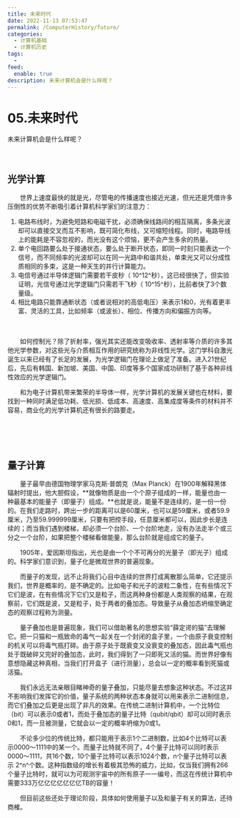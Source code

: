 ```yaml
---
title: 未来时代
date: 2022-11-13 07:53:47
permalink: /ComputerHistory/future/
categories:
  - 计算机基础
  - 计算机历史
tags:
  - 
feed:
  enable: true
description: 未来计算机会是什么样呢？
---
```

# 05.未来时代


未来计算机会是什么样呢？

<!-- more -->　　‍

## 光学计算

　　世界上速度最快的就是光，尽管电的传播速度也接近光速，但光还是凭借许多压倒性的优势不断吸引着计算机科学家们的注意力：

1. 电路布线时，为避免短路和电磁干扰，必须确保线路间的相互隔离，多条光波却可以直接交叉而互不影响，既可简化布线，又可缩短线程。同时，电路导线上的能耗是不容忽视的，而光没有这个烦恼，更不会产生多余的热量。
2. 单个电回路要么处于接通状态，要么处于断开状态，即同一时刻只能表达一个信号，而不同频率的光波却可以在同一光路中和谐共处，单束光又可以分成性质相同的多束，这是一种天生的并行计算能力。
3. 电信号通过半导体逻辑门需要若干皮秒（ 10^12^秒），这已经很快了，但实验证明，光信号通过光学逻辑门只需若干飞秒（ 10^15^秒），比前者快了3个数量级。
4. 相比电路只能靠通断状态（或者说相对的高低电压）来表示1和0，光有着更丰富、灵活的工具，比如频率（或波长）、相位、传播方向和偏振方向等。

　　‍

　　如何控制光？除了折射率，强光其实还能改变吸收率、透射率等介质的许多其他光学参数，对这些光与介质相互作用的研究统称为非线性光学。这门学科自激光诞生以来已经有了长足的发展，为光学逻辑门在理论上做足了准备。进入21世纪后，先后有韩国、新加坡、美国、中国、印度等多个国家成功研制了基于各种非线性效应的光学逻辑门。

　　和为电子计算机带来繁荣的半导体一样，光学计算机的发展关键也在材料，要找到一种同时满足低功耗、低光损、低成本、高速度、高集成度等条件的材料并不容易，商业化的光学计算机还有很长的路要走。

　　‍

　　‍

## 量子计算

　　量子最早由德国物理学家马克斯·普朗克（Max Planck）在1900年解释黑体辐射时提出，他大胆假设，**就像物质是由一个个原子组成的一样，能量也由一种最基本的能量子（即量子）组成。**也就是说，能量不是连续的，是一份一份的。在我们走路时，跨出一步的距离可以是60厘米，也可以是59厘米，或者59.9厘米，乃至59.999999厘米，只要有把控手段，任意厘米都可以，因此步长是连续的；而当我们遇到楼梯，却必须一个台阶、一个台阶地走，没有办法走半个或三分之一个台阶，如果把整个楼梯看做能量，那么台阶就是组成它的量子。

　　1905年，爱因斯坦指出，光也是由一个个不可再分的光量子（即光子）组成的。科学家们意识到，量子化是微观世界的普遍现象。

　　而量子的发现，远不止将我们心目中连续的世界打成离散那么简单，它还提示我们，世界是概率的，是不确定的。比如电子和光子的波粒二象性，在有些情况下它们是波，在有些情况下它们又是粒子，而这两种身份都是人类观察的结果，在观察前，它们既是波，又是粒子，处于两者的叠加态。导致量子从叠加态坍缩至确定态的观察过程称为测量。

　　量子叠加也是普遍现象，我们可以借助著名的思想实验“薛定谔的猫”去理解它。把一只猫和一瓶致命的毒气一起关在一个封闭的盒子里，一个由原子衰变控制的机关可以将毒气瓶打碎。由于原子处于既衰变又没衰变的叠加态，因此毒气瓶也处于既破碎又完好的叠加态，此时，我们得到了一只即死又活的猫。而世界好像有意想隐藏这种真相，当我们打开盒子（进行测量），总会以一定的概率看到死猫或活猫。

　　我们永远无法亲眼目睹神奇的量子叠加，只能尽量去想象这种状态。不过这并不影响我们发挥它的价值，量子系统的两种状态本身就可以用来表示二进制信息，而它们叠加之后更是出现了非凡的效果。在传统二进制计算机中，一个比特位（bit）可以表示0或者1，而处于叠加态的量子比特（qubit/qbit）却可以同时表示0和1，而一旦被测量，它就会以一定的概率坍缩为0或1。

　　不论多少位的传统比特，都只能用于表示1个二进制数，比如4个比特可以表示0000～1111中的某一个。而量子比特就不同了，4个量子比特可以同时表示0000～1111，共16个数，10个量子比特可以表示1024个数，n个量子比特可以表示 2^n^个数。这种指数级的增长有着极其恐怖的威力，比如，仅当我们拥有266个量子比特时，就可以为可观测宇宙中的所有原子一一编号，而这在传统计算机中需要333万亿亿亿亿亿亿亿TB的容量！

　　但目前这些还处于理论阶段，具体如何使用量子以及和量子有关的算法，还待商榷。

　　‍

　　‍

　　‍
